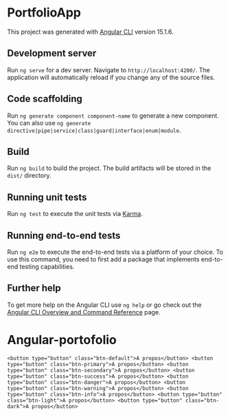 # PortfolioApp

This project was generated with [Angular CLI](https://github.com/angular/angular-cli) version 15.1.6.

## Development server

Run `ng serve` for a dev server. Navigate to `http://localhost:4200/`. The application will automatically reload if you change any of the source files.

## Code scaffolding

Run `ng generate component component-name` to generate a new component. You can also use `ng generate directive|pipe|service|class|guard|interface|enum|module`.

## Build

Run `ng build` to build the project. The build artifacts will be stored in the `dist/` directory.

## Running unit tests

Run `ng test` to execute the unit tests via [Karma](https://karma-runner.github.io).

## Running end-to-end tests

Run `ng e2e` to execute the end-to-end tests via a platform of your choice. To use this command, you need to first add a package that implements end-to-end testing capabilities.

## Further help

To get more help on the Angular CLI use `ng help` or go check out the [Angular CLI Overview and Command Reference](https://angular.io/cli) page.

# Angular-portofolio

``
<button type="button" class="btn-default">A propos</button>
<button type="button" class="btn-primary">A propos</button>
<button type="button" class="btn-secondary">A propos</button>
<button type="button" class="btn-success">A propos</button>
<button type="button" class="btn-danger">A propos</button>
<button type="button" class="btn-warning">A propos</button>
<button type="button" class="btn-info">A propos</button>
<button type="button" class="btn-light">A propos</button>
<button type="button" class="btn-dark">A propos</button>
``
